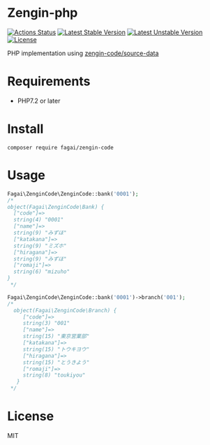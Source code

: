 # Zengin-php

[![Actions Status](https://github.com/fagai/zengin-php/workflows/main/badge.svg)](https://github.com/fagai/zengin-php/actions)
[![Latest Stable Version](https://poser.pugx.org/fagai/zengin-code/v/stable)](https://packagist.org/packages/fagai/zengin-code)
[![Latest Unstable Version](https://poser.pugx.org/fagai/zengin-code/v/unstable)](https://packagist.org/packages/fagai/zengin-code)
[![License](https://poser.pugx.org/fagai/zengin-code/license)](https://packagist.org/packages/fagai/zengin-code)

PHP implementation using [zengin-code/source-data](https://github.com/zengin-code/source-data)

# Requirements

* PHP7.2 or later

# Install

```
composer require fagai/zengin-code
```

# Usage

```php
Fagai\ZenginCode\ZenginCode::bank('0001');
/*
object(Fagai\ZenginCode\Bank) {
  ["code"]=>
  string(4) "0001"
  ["name"]=>
  string(9) "みずほ"
  ["katakana"]=>
  string(9) "ミズホ"
  ["hiragana"]=>
  string(9) "みずほ"
  ["romaji"]=>
  string(6) "mizuho"
}
 */
```

```php
Fagai\ZenginCode\ZenginCode::bank('0001')->branch('001');
/*
  object(Fagai\ZenginCode\Branch) {
     ["code"]=>
     string(3) "001"
     ["name"]=>
     string(15) "東京営業部"
     ["katakana"]=>
     string(15) "トウキヨウ"
     ["hiragana"]=>
     string(15) "とうきよう"
     ["romaji"]=>
     string(8) "toukiyou"
   }
 */
```

# License

MIT
